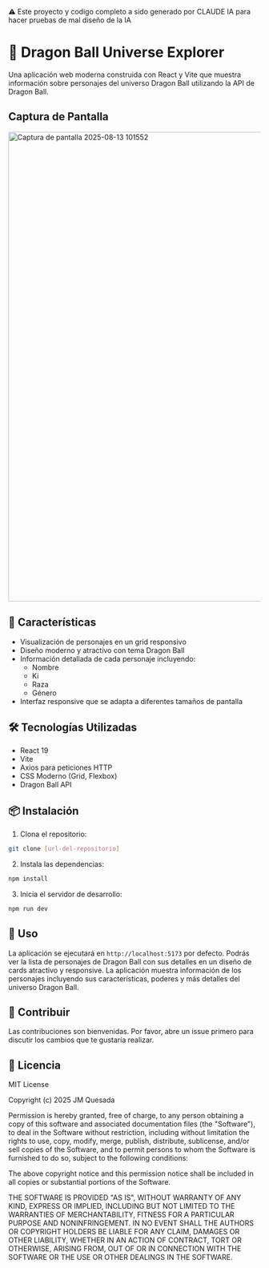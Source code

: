 ⚠️ Este proyecto y codigo completo a sido generado por CLAUDE IA para hacer pruebas de mal diseño de la IA

# 🐉 Dragon Ball Universe Explorer

Una aplicación web moderna construida con React y Vite que muestra información sobre personajes del universo Dragon Ball utilizando la API de Dragon Ball.

## Captura de Pantalla

<img width="1489" height="938" alt="Captura de pantalla 2025-08-13 101552" src="https://github.com/user-attachments/assets/68266240-b3a3-4345-8dac-fb49ae3bf0e1" />

## 🚀 Características

- Visualización de personajes en un grid responsivo
- Diseño moderno y atractivo con tema Dragon Ball
- Información detallada de cada personaje incluyendo:
  - Nombre
  - Ki
  - Raza
  - Género
- Interfaz responsive que se adapta a diferentes tamaños de pantalla

## 🛠️ Tecnologías Utilizadas

- React 19
- Vite
- Axios para peticiones HTTP
- CSS Moderno (Grid, Flexbox)
- Dragon Ball API

## 📦 Instalación

1. Clona el repositorio:
```bash
git clone [url-del-repositorio]
```

2. Instala las dependencias:
```bash
npm install
```

3. Inicia el servidor de desarrollo:
```bash
npm run dev
```

## 🔧 Uso

La aplicación se ejecutará en `http://localhost:5173` por defecto. Podrás ver la lista de personajes de Dragon Ball con sus detalles en un diseño de cards atractivo y responsive. La aplicación muestra información de los personajes incluyendo sus características, poderes y más detalles del universo Dragon Ball.

## 🤝 Contribuir

Las contribuciones son bienvenidas. Por favor, abre un issue primero para discutir los cambios que te gustaría realizar.

## 📄 Licencia

MIT License

Copyright (c) 2025 JM Quesada

Permission is hereby granted, free of charge, to any person obtaining a copy
of this software and associated documentation files (the "Software"), to deal
in the Software without restriction, including without limitation the rights
to use, copy, modify, merge, publish, distribute, sublicense, and/or sell
copies of the Software, and to permit persons to whom the Software is
furnished to do so, subject to the following conditions:

The above copyright notice and this permission notice shall be included in all
copies or substantial portions of the Software.

THE SOFTWARE IS PROVIDED "AS IS", WITHOUT WARRANTY OF ANY KIND, EXPRESS OR
IMPLIED, INCLUDING BUT NOT LIMITED TO THE WARRANTIES OF MERCHANTABILITY,
FITNESS FOR A PARTICULAR PURPOSE AND NONINFRINGEMENT. IN NO EVENT SHALL THE
AUTHORS OR COPYRIGHT HOLDERS BE LIABLE FOR ANY CLAIM, DAMAGES OR OTHER
LIABILITY, WHETHER IN AN ACTION OF CONTRACT, TORT OR OTHERWISE, ARISING FROM,
OUT OF OR IN CONNECTION WITH THE SOFTWARE OR THE USE OR OTHER DEALINGS IN THE
SOFTWARE.
